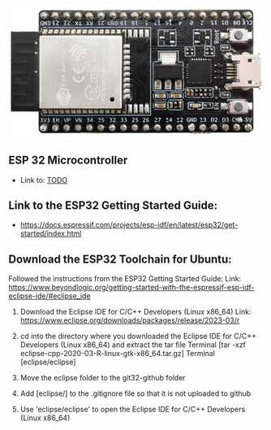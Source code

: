 [logo]: /docs/esp32-photo.jpg "ESP32 Microcontroller"

![alt text][logo]
==================

ESP 32 Microcontroller
---------------------------------------

* Link to: [TODO](TODO.md) 

Link to the ESP32 Getting Started Guide:
--------------
* https://docs.espressif.com/projects/esp-idf/en/latest/esp32/get-started/index.html

Download the ESP32 Toolchain for Ubuntu:
--------------

Followed the instructions from the ESP32 Getting Started Guide:
Link: https://www.beyondlogic.org/getting-started-with-the-espressif-esp-idf-eclipse-ide/#eclipse_ide

1. Download the Eclipse IDE for C/C++ Developers (Linux x86_64)
Link: https://www.eclipse.org/downloads/packages/release/2023-03/r

2. cd into the directory where you downloaded the Eclipse IDE for C/C++ Developers (Linux x86_64) and extract the tar file 
Terminal [tar -xzf eclipse-cpp-2020-03-R-linux-gtk-x86_64.tar.gz]
Terminal [eclipse/eclipse]

3. Move the eclipse folder to the git32-github folder
4. Add [eclipse/] to the .gitignore file so that it is not uploaded to github

5. Use 'eclipse/eclipse' to open the Eclipse IDE for C/C++ Developers (Linux x86_64)



